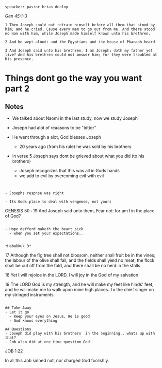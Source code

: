 ```
speacker: pastor brian dunlop

```
*Gen 45:1-3*  

```
1 Then Joseph could not refrain himself before all them that stood by him; and he cried, Cause every man to go out from me. And there stood no man with him, while Joseph made himself known unto his brethren.

2 And he wept aloud: and the Egyptians and the house of Pharaoh heard.

3 And Joseph said unto his brethren, I am Joseph; doth my father yet live? And his brethren could not answer him; for they were troubled at his presence.
```
# Things dont go the way you want part 2


## Notes
- We talked about Naomi in the last study, now we study Joseph
- Joseph had alot of reaasons to be "bitter"
- He went through a alot, God blesses Joseph
  - 20 years ago (from his rule) he was sold by his brothers
  
- In verse 5 Joseph says dont  be grieved about what you did (to his brothers)
  - Joseph recognizes that this was all in Gods hands
  - we add to evil by overcoming evil with evil 
  ```20 But as for you, ye thought evil against me; but God meant it unto good, to bring to pass, as it is this day, to save much people alive.
```

- Josephs respnse was right

- Its Gods place to deal with vengence, not yours
```
GENESIS 50 : 19
And Joseph said unto them, Fear not: for am I in the place of God?
```

- Hope defferd maketh the heart sick
  - when you set your expectations..
  

*Habakkuk 3*
```
17 Although the fig tree shall not blossom, neither shall fruit be in the vines; the labour of the olive shall fail, and the fields shall yield no meat; the flock shall be cut off from the fold, and there shall be no herd in the stalls:

18 Yet I will rejoice in the LORD, I will joy in the God of my salvation.

19 The LORD God is my strength, and he will make my feet like hinds' feet, and he will make me to walk upon mine high places. To the chief singer on my stringed instruments.
```

## Take Away
- Let it go
  - Keep your eyes on Jesus, He is good
  - God knows everything
  
## Questions
- Joseph did play with his brothers  in the beginning.. whats up with that?
- Job also did at one time question God..

```
JOB 1:22

In all this Job sinned not, nor charged God foolishly.
```
